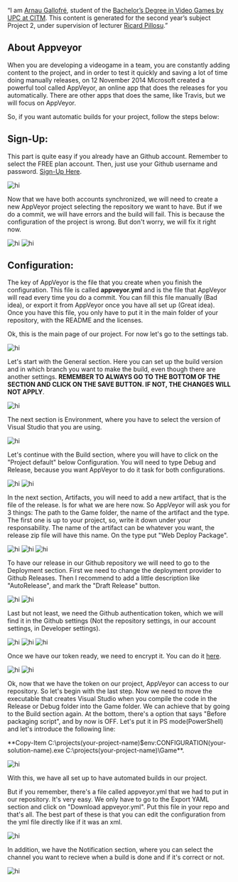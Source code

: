 ﻿“I am [Arnau Gallofré](https://www.linkedin.com/in/arnau-gallofr%C3%A9-649785180/), student of the [Bachelor’s Degree in Video Games by UPC at CITM](https://www.citm.upc.edu/ing/estudis/graus-videojocs/). This content is generated for the second year’s subject Project 2, under supervision of lecturer [Ricard Pillosu](https://es.linkedin.com/in/ricardpillosu/).”

## About Appveyor

When you are developing a videogame in a team, you are constantly adding content to the project, and in order to test it quickly and saving a lot of time doing manually releases, on 12 November 2014 Microsoft created a powerful tool called AppVeyor, an online app that does the releases for you automatically. There are other apps that does the same, like Travis, but we will focus on AppVeyor.

So, if you want automatic builds for your project, follow the steps below:

## Sign-Up:

This part is quite easy if you already have an Github account. Remember to select the FREE plan account. Then, just use your Github username and password. [Sign-Up Here](https://ci.appveyor.com/signup).

<img src="Assets/ss1.jpg" alt="hi" class="inline">

Now that we have both accounts synchronized, we will need to create a new AppVeyor project selecting the repository we want to have. But if we do a commit, we will have errors and the build will fail. This is because the configuration of the project is wrong. But don't worry, we will fix it right now.

<img src="Assets/ss2.jpg" alt="hi" class="inline">

<img src="Assets/ss3.jpg" alt="hi" class="inline">

## Configuration:

The key of AppVeyor is the file that you create when you finish the configuration. This file is called **appveyor.yml** and is the file that AppVeyor will read every time you do a commit. You can fill this file manually (Bad idea), or export it from AppVeyor once you have all set up (Great idea). Once you have this file, you only have to put it in the main folder of your repository, with the README and the licenses.

Ok, this is the main page of our project. For now let's go to the settings tab.

<img src="Assets/ss4.jpg" alt="hi" class="inline">

Let's start with the General section. Here you can set up the build version and in which branch you want to make the build, even though there are another settings. **REMEMBER TO ALWAYS GO TO THE BOTTOM OF THE SECTION AND CLICK ON THE SAVE BUTTON. IF NOT, THE CHANGES WILL NOT APPLY**.

<img src="Assets/ss5.jpg" alt="hi" class="inline">

The next section is Environment, where you have to select the version of Visual Studio that you are using.

<img src="Assets/ss6.jpg" alt="hi" class="inline">

Let's continue with the Build section, where you will have to click on the "Project default" below Configuration. You will need to type Debug and Release, because you want AppVeyor to do it task for both configurations.

<img src="Assets/ss7.jpg" alt="hi" class="inline">

<img src="Assets/ss8.jpg" alt="hi" class="inline">

In the next section, Artifacts, you will need to add a new artifact, that is the file of the release. Is for what we are here now. So AppVeyor will ask you for 3 things: The path to the Game folder, the name of the artifact and the type. The first one is up to your project, so, write it down under your responsability. The name of the artifact can be whatever you want, the release zip file will have this name. On the type put "Web Deploy Package".

<img src="Assets/ss9.jpg" alt="hi" class="inline">

<img src="Assets/ss10.jpg" alt="hi" class="inline">

<img src="Assets/ss11.jpg" alt="hi" class="inline">

To have our release in our Github repository we will need to go to the Deployment section. First we need to change the deployment provider to Github Releases. Then I recommend to add a little description like "AutoRelease", and mark the "Draft Release" button. 

<img src="Assets/ss12.jpg" alt="hi" class="inline">

<img src="Assets/ss13.jpg" alt="hi" class="inline">

Last but not least, we need the Github authentication token, which we will find it in the Github settings (Not the repository settings, in our account settings, in Developer settings). 

<img src="Assets/ss14.jpg" alt="hi" class="inline">

<img src="Assets/ss15.jpg" alt="hi" class="inline">

<img src="Assets/ss16.jpg" alt="hi" class="inline">

Once we have our token ready, we need to encrypt it. You can do it [here](https://ci.appveyor.com/tools/encrypt).

<img src="Assets/ss17.jpg" alt="hi" class="inline">

<img src="Assets/ss18.jpg" alt="hi" class="inline">

Ok, now that we have the token on our project, AppVeyor can access to our repository. So let's begin with the last step. Now we need to move the executable that creates Visual Studio when you compile the code in the Release or Debug folder into the Game folder. We can achieve that by going to the Build section again. At the bottom, there's a option that says "Before packaging script", and by now is OFF. Let's put it in PS mode(PowerShell) and let's introduce the following line:

**Copy-Item C:\projects\(your-project-name)\$env:CONFIGURATION\(your-solution-name).exe C:\projects\(your-project-name)\Game\**.

<img src="Assets/ss19.jpg" alt="hi" class="inline">

With this, we have all set up to have automated builds in our project. 

But if you remember, there's a file called appveyor.yml that we had to put in our repository. It's very easy. We only have to go to the Export YAML section and click on "Download appveyor.yml". Put this file in your repo and that's all. The best part of these is that you can edit the configuration from the yml file directly like if it was an xml.

<img src="Assets/ss21.jpg" alt="hi" class="inline">

In addition, we have the Notification section, where you can select the channel you want to recieve when a build is done and if it's correct or not.

<img src="Assets/ss20.jpg" alt="hi" class="inline">


